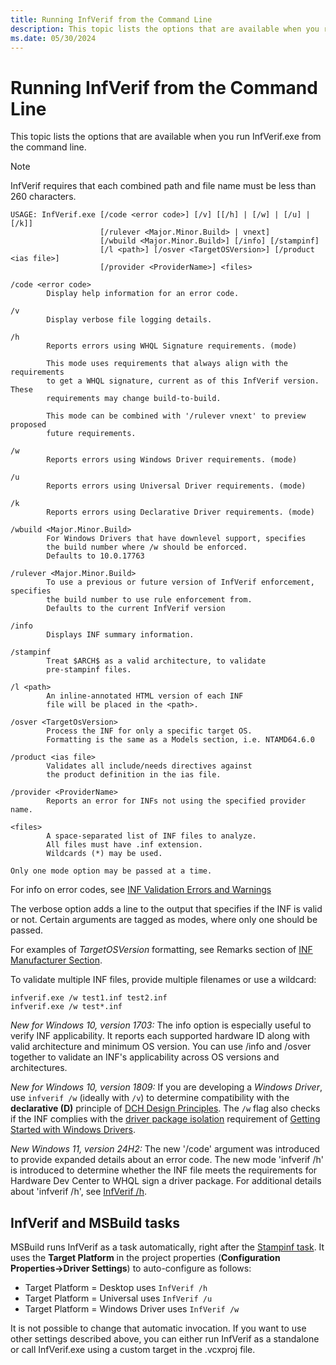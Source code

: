 ```yaml
---
title: Running InfVerif from the Command Line
description: This topic lists the options that are available when you run InfVerif.exe from the command line.
ms.date: 05/30/2024
---
```


# Running InfVerif from the Command Line

This topic lists the options that are available when you run InfVerif.exe from the command line.

> [!NOTE]
> InfVerif requires that each combined path and file name must be less than 260 characters.

```syntax
USAGE: InfVerif.exe [/code <error code>] [/v] [[/h] | [/w] | [/u] | [/k]]
                    [/rulever <Major.Minor.Build> | vnext]
                    [/wbuild <Major.Minor.Build>] [/info] [/stampinf]
                    [/l <path>] [/osver <TargetOSVersion>] [/product <ias file>]
                    [/provider <ProviderName>] <files>

/code <error code>
        Display help information for an error code.

/v
        Display verbose file logging details.

/h
        Reports errors using WHQL Signature requirements. (mode)

        This mode uses requirements that always align with the requirements
        to get a WHQL signature, current as of this InfVerif version. These
        requirements may change build-to-build.

        This mode can be combined with '/rulever vnext' to preview proposed
        future requirements.

/w
        Reports errors using Windows Driver requirements. (mode)

/u
        Reports errors using Universal Driver requirements. (mode)

/k
        Reports errors using Declarative Driver requirements. (mode)

/wbuild <Major.Minor.Build>
        For Windows Drivers that have downlevel support, specifies
        the build number where /w should be enforced.
        Defaults to 10.0.17763

/rulever <Major.Minor.Build>
        To use a previous or future version of InfVerif enforcement, specifies
        the build number to use rule enforcement from.
        Defaults to the current InfVerif version

/info
        Displays INF summary information.

/stampinf
        Treat $ARCH$ as a valid architecture, to validate
        pre-stampinf files.

/l <path>
        An inline-annotated HTML version of each INF
        file will be placed in the <path>.

/osver <TargetOsVersion>
        Process the INF for only a specific target OS.
        Formatting is the same as a Models section, i.e. NTAMD64.6.0

/product <ias file>
        Validates all include/needs directives against
        the product definition in the ias file.

/provider <ProviderName>
        Reports an error for INFs not using the specified provider name.

<files>
        A space-separated list of INF files to analyze.
        All files must have .inf extension.
        Wildcards (*) may be used.

Only one mode option may be passed at a time.
```

For info on error codes, see [INF Validation Errors and Warnings](./inf-validation-errors-and-warnings.md)

The verbose option adds a line to the output that specifies if the INF is valid or not.  Certain arguments are tagged as modes, where only one should be passed.

For examples of *TargetOSVersion* formatting, see Remarks section of [INF Manufacturer Section](../install/inf-manufacturer-section.md).

To validate multiple INF files, provide multiple filenames or use a wildcard:

```command
infverif.exe /w test1.inf test2.inf
infverif.exe /w test*.inf
```

*New for Windows 10, version 1703:*  The info option is especially useful to verify INF applicability.  It reports each supported hardware ID along with valid architecture and minimum OS version.  You can use /info and /osver together to validate an INF's applicability across OS versions and architectures.

*New for Windows 10, version 1809:*  If you are developing a *Windows Driver*, use `infverif /w` (ideally with `/v`) to determine compatibility with the **declarative (D)** principle of [DCH Design Principles](../develop/dch-principles-best-practices.md).  The `/w` flag also checks if the INF complies with the [driver package isolation](../develop/driver-isolation.md) requirement of [Getting Started with Windows Drivers](../develop/getting-started-with-windows-drivers.md).

*New Windows 11, version 24H2:* The new '/code' argument was introduced to provide expanded details about an error code. The new mode 'infverif /h' is introduced to determine whether the INF file meets the requirements for Hardware Dev Center to WHQL sign a driver package. For additional details about 'infverif /h', see [InfVerif /h](infverif_h.md).

## InfVerif and MSBuild tasks

MSBuild runs InfVerif as a task automatically, right after the [Stampinf task](./stampinf-task.md).
It uses the **Target Platform** in the project properties (**Configuration Properties->Driver Settings**) to auto-configure as follows:

* Target Platform = Desktop uses `InfVerif /h`
* Target Platform = Universal uses `InfVerif /u`
* Target Platform = Windows Driver uses `InfVerif /w`

It is not possible to change that automatic invocation. If you want to use other settings described above, you can either run InfVerif as a standalone or call InfVerif.exe using a custom target in the .vcxproj file.
